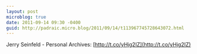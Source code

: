 ```yaml
---
layout: post
microblog: true
date: 2011-09-14 09:30 -0400
guid: http://padraic.micro.blog/2011/09/14/t113967745728643072.html
---
```

Jerry Seinfeld - Personal Archives: [http://t.co/yHjg2IZ](http://t.co/yHjg2IZ)
